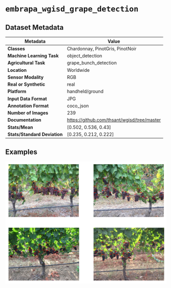 
# `embrapa_wgisd_grape_detection`

## Dataset Metadata

| Metadata | Value |
| --- | --- |
| **Classes** | Chardonnay, PinotGris, PinotNoir |
| **Machine Learning Task** | object_detection |
| **Agricultural Task** | grape_bunch_detection |
| **Location** | Worldwide |
| **Sensor Modality** | RGB |
| **Real or Synthetic** | real |
| **Platform** | handheld/ground |
| **Input Data Format** | JPG |
| **Annotation Format** | coco_json |
| **Number of Images** | 239 |
| **Documentation** | https://github.com/thsant/wgisd/tree/master |
| **Stats/Mean** | [0.502, 0.536, 0.43] |
| **Stats/Standard Deviation** | [0.235, 0.212, 0.222] |


## Examples

![Example Images for embrapa_wgisd_grape_detection](https://github.com/Project-AgML/AgML/blob/main/docs/sample_images/embrapa_wgisd_grape_detection_examples.png)